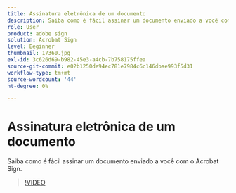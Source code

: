 ```yaml
---
title: Assinatura eletrônica de um documento
description: Saiba como é fácil assinar um documento enviado a você com o Acrobat Sign
role: User
product: adobe sign
solution: Acrobat Sign
level: Beginner
thumbnail: 17360.jpg
exl-id: 3c626d69-b982-45e3-a4cb-7b758175ffea
source-git-commit: e02b1250de94ec781e7984c6c146dbae993f5d31
workflow-type: tm+mt
source-wordcount: '44'
ht-degree: 0%

---
```


# Assinatura eletrônica de um documento

Saiba como é fácil assinar um documento enviado a você com o Acrobat Sign.

>[!VIDEO](https://video.tv.adobe.com/v/17360?hidetitle=true)
